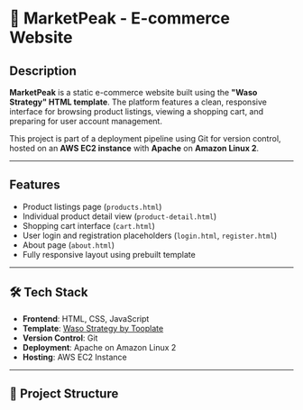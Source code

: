 # 🛒 MarketPeak - E-commerce Website

## Description
**MarketPeak** is a static e-commerce website built using the **"Waso Strategy" HTML template**. The platform features a clean, responsive interface for browsing product listings, viewing a shopping cart, and preparing for user account management.

This project is part of a deployment pipeline using Git for version control, hosted on an **AWS EC2 instance** with **Apache** on **Amazon Linux 2**.

---

##  Features

- Product listings page (`products.html`)
- Individual product detail view (`product-detail.html`)
- Shopping cart interface (`cart.html`)
- User login and registration placeholders (`login.html`, `register.html`)
- About page (`about.html`)
- Fully responsive layout using prebuilt template

---

## 🛠 Tech Stack

- **Frontend**: HTML, CSS, JavaScript  
- **Template**: [Waso Strategy by Tooplate](https://www.tooplate.com/view/2130-waso-strategy)  
- **Version Control**: Git  
- **Deployment**: Apache on Amazon Linux 2  
- **Hosting**: AWS EC2 Instance

---

## 📁 Project Structure

